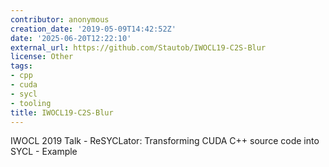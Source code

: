 ```yaml
---
contributor: anonymous
creation_date: '2019-05-09T14:42:52Z'
date: '2025-06-20T12:22:10'
external_url: https://github.com/Stautob/IWOCL19-C2S-Blur
license: Other
tags:
- cpp
- cuda
- sycl
- tooling
title: IWOCL19-C2S-Blur
---
```


IWOCL 2019 Talk - ReSYCLator: Transforming CUDA C++ source code into SYCL - Example

